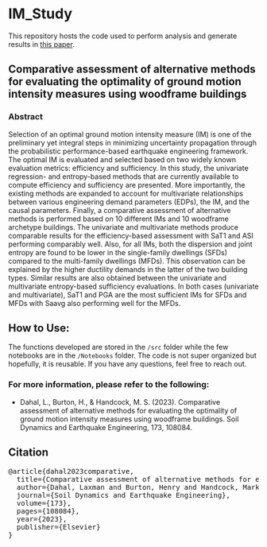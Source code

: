 # IM_Study

This repository hosts the code used to perform analysis and generate results in [this paper](https://www.sciencedirect.com/science/article/abs/pii/S0267726123003299?CMX_ID=&SIS_ID=&dgcid=STMJ_AUTH_SERV_PUBLISHED&utm_acid=229893202&utm_campaign=STMJ_AUTH_SERV_PUBLISHED&utm_in=DM382971&utm_medium=email&utm_source=AC).

## Comparative assessment of alternative methods for evaluating the optimality of ground motion intensity measures using woodframe buildings

### Abstract
Selection of an optimal ground motion intensity measure (IM) is one of the preliminary yet integral steps in minimizing uncertainty propagation through the probabilistic performance-based earthquake engineering framework. The optimal IM is evaluated and selected based on two widely known evaluation metrics: efficiency and sufficiency. In this study, the univariate regression- and entropy-based methods that are currently available to compute efficiency and sufficiency are presented. More importantly, the existing methods are expanded to account for multivariate relationships between various engineering demand parameters (EDPs), the IM, and the causal parameters. Finally, a comparative assessment of alternative methods is performed based on 10 different IMs and 10 woodframe archetype buildings. The univariate and multivariate methods produce comparable results for the efficiency-based assessment with SaT1 and ASI performing comparably well. Also, for all IMs, both the dispersion and joint entropy are found to be lower in the single-family dwellings (SFDs) compared to the multi-family dwellings (MFDs). This observation can be explained by the higher ductility demands in the latter of the two building types. Similar results are also obtained between the univariate and multivariate entropy-based sufficiency evaluations. In both cases (univariate and multivariate), SaT1 and PGA are the most sufficient IMs for SFDs and MFDs with Saavg also performing well for the MFDs.

## How to Use:
The functions developed are stored in the `/src` folder while the few notebooks are in the `/Notebooks` folder. The code is not super organized but hopefully, it is reusable. If you have any questions, feel free to reach out.

### For more information, please refer to the following:
* Dahal, L., Burton, H., & Handcock, M. S. (2023). Comparative assessment of alternative methods for evaluating the optimality of ground motion intensity measures using woodframe buildings. Soil Dynamics and Earthquake Engineering, 173, 108084.

## Citation
<pre>
@article{dahal2023comparative,
  title={Comparative assessment of alternative methods for evaluating the optimality of ground motion intensity measures using woodframe buildings},
  author={Dahal, Laxman and Burton, Henry and Handcock, Mark S},
  journal={Soil Dynamics and Earthquake Engineering},
  volume={173},
  pages={108084},
  year={2023},
  publisher={Elsevier}
}
</pre>
